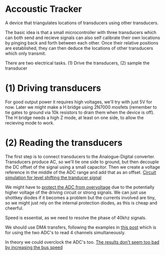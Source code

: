 # Accoustic Tracker
A device that triangulates locations of transducers using other transducers.

The basic idea is that a small microcontroller with three transducers which can both send and recieve signals can also self calibrate their own locations by pinging back and forth between each other. Once their relative positions are established, they can then deduce the locations of other transducers which only transmit.

There are two electrical tasks. (1) Drive the transducers, (2) sample the transducer

# (1) Driving transducers
For good output power it requires high voltages, we'll try with just 5V for now. Later we might make a H bridge using 2N7000 mosfets (remember to tie gates to ground via 10k resistors to drain them when the device is off). The H bridge needs a high Z mode, at least on one side, to allow the recieving mode to work.

# (2) Reading the transducers
The first step is to connect transducers to the Analogue-Digital converter. Transducers produce AC, so we'll tie one side to ground, but then decouple the DC offset of the signal using a small capacitor. Then we create a voltage reference in the middle of the ADC range and add that as an offset. 
[Circuit simulation for level shifting the tranducer signal](http://www.falstad.com/circuit/circuitjs.html?cct=$+1+7.8125e-7+0.7389056098930651+50+5+43%0Av+128+208+128+304+0+2+40000+2.5+0+0+0.5%0Ag+128+304+128+320+0%0Ac+128+208+256+208+0+1.0000000000000001e-7+-2.4703540196844305%0Ar+304+64+304+128+0+10000%0Ar+304+64+304+0+0+10000%0AR+304+0+304+-32+0+0+40+5+0+0+0.5%0Ag+304+128+304+144+0%0Aw+256+208+320+208+0%0Ac+320+208+384+208+0+1e-11+4.9703540196844305%0Ag+384+208+384+320+0%0Ax+-14+287+106+290+4+24+Transducer%0Ax+375+192+619+195+4+24+ADC%5Csinput%5Cscapacitance%0Aw+304+64+256+64+0%0Aw+256+64+256+208+0%0Ax+118+77+248+80+4+24+Bias%5Csvoltage%0Ao+0+1+0+4099+5+0.0015625+0+2+0+3%0Ao+7+1+0+12291+4.993620156365011+0.0002560271871056424+1+2+7+3%0A)

We might have to [protect the ADC from overvoltage](http://www.analog.com/en/technical-articles/protecting-adc-inputs.html) due to the potentially higher voltage of the driving circuit or strong signals. We can just use shottkey diodes if it becomes a problem but the currents involved are tiny, so we might just rely on the internal protection diodes, as this is cheap and cheerful. 

Speed is essential, as we need to resolve the phase of 40khz signals.

We should use DMA transfers, following the examples in [this post](https://forum.pjrc.com/threads/30171-Reconfigure-ADC-via-a-DMA-transfer-to-allow-multiple-Channel-Acquisition) which is for using the two ADC's to read 4 channels simultaneously. 

In theory we could overclock the ADC's too. [The results don't seem too bad by increasing the bus speed](https://forum.pjrc.com/threads/30171-Reconfigure-ADC-via-a-DMA-transfer-to-allow-multiple-Channel-Acquisition)
